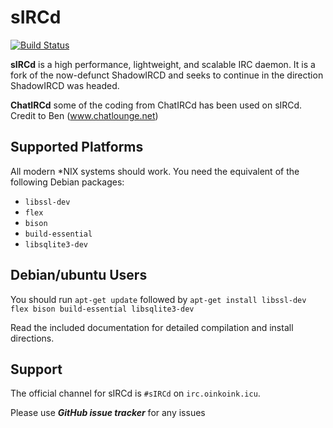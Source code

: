 # sIRCd
[![Build Status](https://travis-ci.org/CustomIRCd/sIRCd.svg?branch=master)](https://travis-ci.org/CustomIRCd/sIRCd)

**sIRCd** is a high performance, lightweight, and scalable
IRC daemon. It is a fork of the now-defunct ShadowIRCD and seeks to continue in
the direction ShadowIRCD was headed.

**ChatIRCd**
some of the coding from ChatIRCd has been used on sIRCd. Credit to Ben (www.chatlounge.net)

## Supported Platforms

All modern \*NIX systems should work. You need the equivalent of the following
Debian packages:

 - `libssl-dev`
 - `flex`
 - `bison`
 - `build-essential`
 - `libsqlite3-dev`

## Debian/ubuntu Users

You should run `apt-get update` followed by `apt-get install libssl-dev flex bison build-essential libsqlite3-dev`

Read the included documentation for detailed compilation and install
directions.

## Support

The official channel for sIRCd is `#sIRCd` on
`irc.oinkoink.icu`. 

Please use ***GitHub issue tracker*** for any issues
